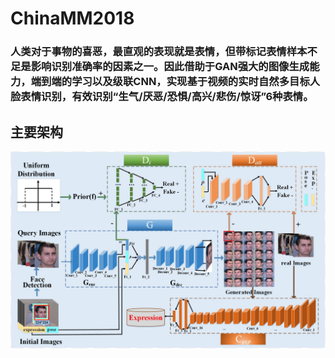 # ChinaMM2018
### 人类对于事物的喜恶，最直观的表现就是表情，但带标记表情样本不足是影响识别准确率的因素之一。因此借助于GAN强大的图像生成能力，端到端的学习以及级联CNN，实现基于视频的实时自然多目标人脸表情识别，有效识别“生气/厌恶/恐惧/高兴/悲伤/惊讶”6种表情。
## 主要架构
![images](https://github.com/xly135846/ChinaMM2018/blob/master/images/%E5%9B%BE%E7%89%876.jpg)
